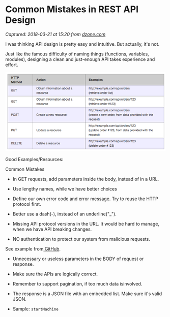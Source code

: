 # Common Mistakes in REST API Design

_Captured: 2018-03-21 at 15:20 from [dzone.com](https://dzone.com/articles/common-mistakes-in-rest-api-design?edition=367211&utm_source=Weekly%20Digest&utm_medium=email&utm_campaign=Weekly%20Digest%202018-03-21)_

I was thinking API design is pretty easy and intuitive. But actually, it's not.

Just like the famous difficulty of naming things (functions, variables, modules), designing a clean and just-enough API takes experience and effort.

![](https://raw.githubusercontent.com/DennyZhang/images/master/design/basic_rest_example.png)

Good Examples/Resources:

Common Mistakes

  * In GET requests, add parameters inside the body, instead of in a URL.
  * Use lengthy names, while we have better choices
  * Define our own error code and error message. Try to reuse the HTTP protocol first. 

  * Better use a dash(-), instead of an underline("_").

  * Missing API protocol versions in the URL. It would be hard to manage, when we have API breaking changes. 

  * NO authentication to protect our system from malicious requests. 

See example from[ GitHub](https://developer.github.com/v3/).

  * Unnecessary or useless parameters in the BODY of request or response.
  * Make sure the APIs are logically correct.
  * Remember to support pagination, if too much data isinvolved.
  * The response is a JSON file with an embedded list. Make sure it's valid JSON.

  * Sample: `startMachine`
